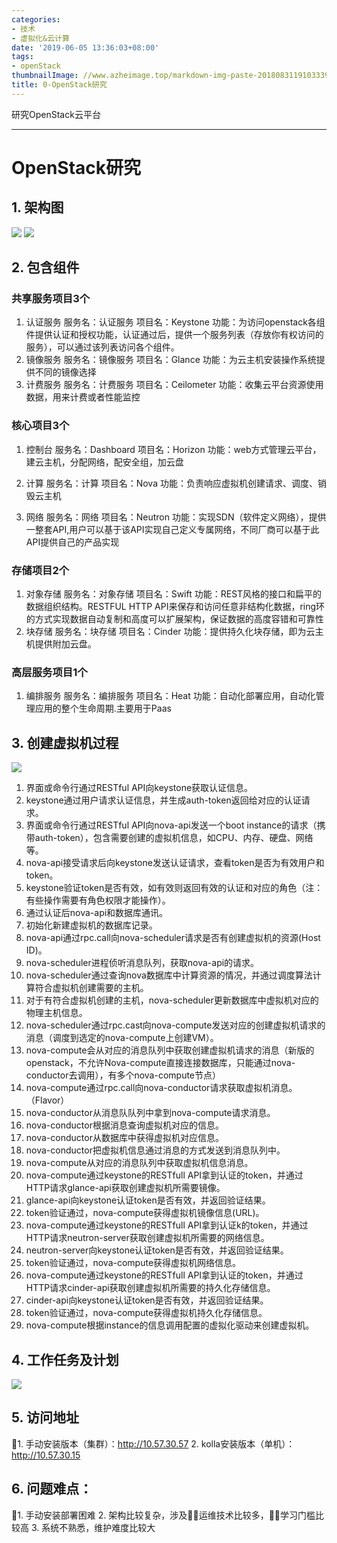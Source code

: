 ```yaml
---
categories:
- 技术
- 虚拟化&云计算
date: '2019-06-05 13:36:03+08:00'
tags:
- openStack
thumbnailImage: //www.azheimage.top/markdown-img-paste-20180831191033396.png
title: 0-OpenStack研究
---
```

研究OpenStack云平台
<!--more-->
--------
# OpenStack研究
<!-- [ton] -->
## 1. 架构图
![](https://www.azheimage.top/markdown-img-paste-20190530163441933.png)
![](https://www.azheimage.top/markdown-img-paste-2019053016351624.png)

## 2. 包含组件
### 共享服务项目3个
1. 认证服务
服务名：认证服务
项目名：Keystone
功能：为访问openstack各组件提供认证和授权功能，认证通过后，提供一个服务列表（存放你有权访问的服务），可以通过该列表访问各个组件。
2. 镜像服务
服务名：镜像服务
项目名：Glance
功能：为云主机安装操作系统提供不同的镜像选择
3. 计费服务
服务名：计费服务
项目名：Ceilometer
功能：收集云平台资源使用数据，用来计费或者性能监控

### 核心项目3个
1. 控制台
服务名：Dashboard
项目名：Horizon
功能：web方式管理云平台，建云主机，分配网络，配安全组，加云盘

2. 计算
服务名：计算
项目名：Nova
功能：负责响应虚拟机创建请求、调度、销毁云主机
3. 网络
服务名：网络
项目名：Neutron
功能：实现SDN（软件定义网络），提供一整套API,用户可以基于该API实现自己定义专属网络，不同厂商可以基于此API提供自己的产品实现
### 存储项目2个
1. 对象存储
服务名：对象存储
项目名：Swift
功能：REST风格的接口和扁平的数据组织结构。RESTFUL HTTP API来保存和访问任意非结构化数据，ring环的方式实现数据自动复制和高度可以扩展架构，保证数据的高度容错和可靠性
2. 块存储
服务名：块存储
项目名：Cinder
功能：提供持久化块存储，即为云主机提供附加云盘。

### 高层服务项目1个
1. 编排服务
服务名：编排服务
项目名：Heat
功能：自动化部署应用，自动化管理应用的整个生命周期.主要用于Paas 

## 3. 创建虚拟机过程
![](https://www.azheimage.top/markdown-img-paste-20190530164052193.png)
1. 界面或命令行通过RESTful API向keystone获取认证信息。
2. keystone通过用户请求认证信息，并生成auth-token返回给对应的认证请求。
3. 界面或命令行通过RESTful API向nova-api发送一个boot instance的请求（携带auth-token），包含需要创建的虚拟机信息，如CPU、内存、硬盘、网络等。
4. nova-api接受请求后向keystone发送认证请求，查看token是否为有效用户和token。
5. keystone验证token是否有效，如有效则返回有效的认证和对应的角色（注：有些操作需要有角色权限才能操作）。
6. 通过认证后nova-api和数据库通讯。
7. 初始化新建虚拟机的数据库记录。
8. nova-api通过rpc.call向nova-scheduler请求是否有创建虚拟机的资源(Host ID)。
9. nova-scheduler进程侦听消息队列，获取nova-api的请求。
10. nova-scheduler通过查询nova数据库中计算资源的情况，并通过调度算法计算符合虚拟机创建需要的主机。
11. 对于有符合虚拟机创建的主机，nova-scheduler更新数据库中虚拟机对应的物理主机信息。
12. nova-scheduler通过rpc.cast向nova-compute发送对应的创建虚拟机请求的消息（调度到选定的nova-compute上创建VM）。
13. nova-compute会从对应的消息队列中获取创建虚拟机请求的消息（新版的openstack，不允许Nova-compute直接连接数据库，只能通过nova-conductor去调用），有多个nova-compute节点）
14. nova-compute通过rpc.call向nova-conductor请求获取虚拟机消息。（Flavor）
15. nova-conductor从消息队队列中拿到nova-compute请求消息。
16. nova-conductor根据消息查询虚拟机对应的信息。
17. nova-conductor从数据库中获得虚拟机对应信息。
18. nova-conductor把虚拟机信息通过消息的方式发送到消息队列中。
19. nova-compute从对应的消息队列中获取虚拟机信息消息。
20. nova-compute通过keystone的RESTfull API拿到认证的token，并通过HTTP请求glance-api获取创建虚拟机所需要镜像。
21. glance-api向keystone认证token是否有效，并返回验证结果。
22. token验证通过，nova-compute获得虚拟机镜像信息(URL)。
23. nova-compute通过keystone的RESTfull API拿到认证k的token，并通过HTTP请求neutron-server获取创建虚拟机所需要的网络信息。
24. neutron-server向keystone认证token是否有效，并返回验证结果。
25. token验证通过，nova-compute获得虚拟机网络信息。
26. nova-compute通过keystone的RESTfull API拿到认证的token，并通过HTTP请求cinder-api获取创建虚拟机所需要的持久化存储信息。
27. cinder-api向keystone认证token是否有效，并返回验证结果。
28. token验证通过，nova-compute获得虚拟机持久化存储信息。
29. nova-compute根据instance的信息调用配置的虚拟化驱动来创建虚拟机。
## 4. 工作任务及计划
![](https://www.azheimage.top/markdown-img-paste-20190530162415784.png)
## 5. 访问地址
1. 手动安装版本（集群）：http://10.57.30.57
2. kolla安装版本（单机）：http://10.57.30.15

## 6. 问题难点：
1. 手动安装部署困难
2. 架构比较复杂，涉及运维技术比较多，学习门槛比较高
3. 系统不熟悉，维护难度比较大
